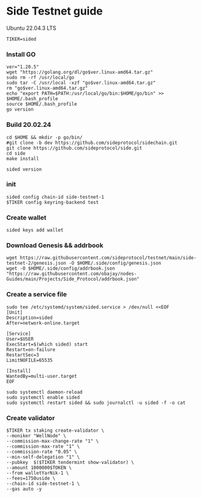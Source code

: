 # Side Testnet guide

Ubuntu 22.04.3 LTS

~~~
TIKER=sided
~~~

### Install GO
~~~
ver="1.20.5"
wget "https://golang.org/dl/go$ver.linux-amd64.tar.gz"
sudo rm -rf /usr/local/go
sudo tar -C /usr/local -xzf "go$ver.linux-amd64.tar.gz"
rm "go$ver.linux-amd64.tar.gz"
echo "export PATH=$PATH:/usr/local/go/bin:$HOME/go/bin" >> $HOME/.bash_profile
source $HOME/.bash_profile
go version
~~~

### Build 20.02.24
~~~
cd $HOME && mkdir -p go/bin/
#git clone -b dev https://github.com/sideprotocol/sidechain.git
git clone https://github.com/sideprotocol/side.git
cd side
make install
~~~
~~~
sided version
~~~

### init
```sided init WellNode --chain-id side-testnet-2
sided config chain-id side-testnet-1
$TIKER config keyring-backend test
```

### Create wallet
~~~
sided keys add wallet
~~~

### Download Genesis && addrbook
~~~
wget https://raw.githubusercontent.com/sideprotocol/testnet/main/side-testnet-2/genesis.json -O $HOME/.side/config/genesis.json
wget -O $HOME/.side/config/addrbook.json "https://raw.githubusercontent.com/obajay/nodes-Guides/main/Projects/Side_Protocol/addrbook.json"
~~~

### Create a service file
~~~
sudo tee /etc/systemd/system/sided.service > /dev/null <<EOF
[Unit]
Description=sided
After=network-online.target

[Service]
User=$USER
ExecStart=$(which sided) start
Restart=on-failure
RestartSec=3
LimitNOFILE=65535

[Install]
WantedBy=multi-user.target
EOF
~~~
~~~
sudo systemctl daemon-reload
sudo systemctl enable sided
sudo systemctl restart sided && sudo journalctl -u sided -f -o cat
~~~

### Create validator
~~~
$TIKER tx staking create-validator \
--moniker "WellNode" \
--commission-max-change-rate "1" \
--commission-max-rate "1" \
--commission-rate "0.05" \
--min-self-delegation "1" \
--pubkey  $($TIKER tendermint show-validator) \
--amount 1000000$TOKEN \
--from walletYarNik-1 \
--fees=1750uside \
--chain-id side-testnet-1 \
--gas auto -y
~~~


